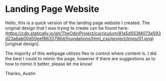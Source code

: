 # Landing Page Website

Hello, this is a quick version of the landing page website I created. The original design that I was trying to create can be found here: (https://cdn.statically.io/gh/TheOdinProject/curriculum/81a5d553f4073e593d23a6ab00d50eef8620796d/foundations/html_css/project/imgs/01.png)[original design].

The majority of this webpage utilizes flex to control where content is. I did the best I could to mimic the page, however if there are suggestions as to how to mimic it better, please let me know!

Thanks,
Austin